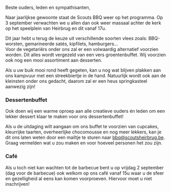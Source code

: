Beste ouders, leden en sympathisanten,

Naar jaarlijkse gewoonte staat de Scouts BBQ weer op het programma. Op 3 september
verwachten we u allen dan ook weer massaal achter de kerk op het speelplein van Heirbrug en dit vanaf 17u.

Dit jaar hebt u terug de keuze uit verschillende soorten vlees zoals: BBQ-worsten, gemarineerde satés, kipfilets, hamburgers…  
Voor de vegetariërs onder ons zal er een volwaardig alternatief voorzien worden. Dit alles wordt vergezeld van een vers groentenbuffet. Wij voorzien ook nog een mooi assortiment aan desserten.

Als u uw buik mooi rond heeft gegeten, kan u nog wat blijven plakken aan ons kampvuur met een streekbiertje in de hand. Natuurlijk wordt ook aan de kleinsten onder ons gedacht, daarom zal er een heus springkasteel aanwezig zijn!

### Dessertenbuffet
Ook doen wij een warme oproep aan alle creatieve ouders én leden om een lekker dessert klaar te maken voor ons dessertenbuffet!  

Als u de uitdaging wilt aangaan om ons buffet te voorzien van cupcakes, kleurrijke taarten, overheerlijke chocomousse en nog meer lekkers, kan je dit ons laten weten door een mailtje te sturen naar bbq@scoutsheirbrug.be. Graag vermelden wat u zou maken en voor hoeveel personen het zou zijn.

### Café
Als u toch niet kan wachten tot de barbecue bent u op vrijdag 2 september (dag voor de barbecue) ook welkom op ons café vanaf 15u waar u de sfeer en gezelligheid al eens kan komen voorproeven. Hiervoor moet u niet inschrijven!
